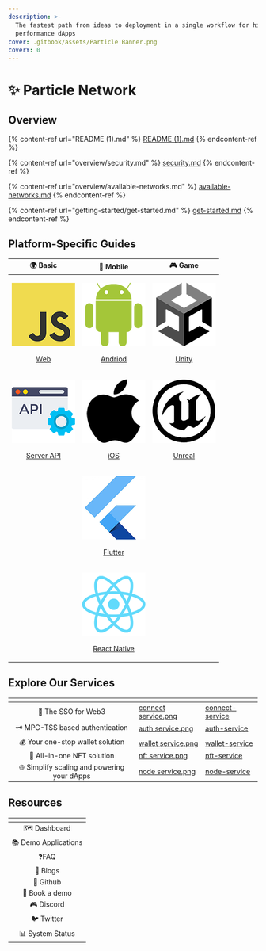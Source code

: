 ```yaml
---
description: >-
  The fastest path from ideas to deployment in a single workflow for high
  performance dApps
cover: .gitbook/assets/Particle Banner.png
coverY: 0
---
```


# ✨ Particle Network

## Overview

{% content-ref url="README (1).md" %}
[README (1).md](<README (1).md>)
{% endcontent-ref %}

{% content-ref url="overview/security.md" %}
[security.md](overview/security.md)
{% endcontent-ref %}

{% content-ref url="overview/available-networks.md" %}
[available-networks.md](overview/available-networks.md)
{% endcontent-ref %}

{% content-ref url="getting-started/get-started.md" %}
[get-started.md](getting-started/get-started.md)
{% endcontent-ref %}

## Platform-Specific Guides

|                                                                              🌍 Basic                                                                             |                                                                              📱 Mobile                                                                              |                                                                                                            🎮 Game                                                                                                            |
| :---------------------------------------------------------------------------------------------------------------------------------------------------------------: | :-----------------------------------------------------------------------------------------------------------------------------------------------------------------: | :---------------------------------------------------------------------------------------------------------------------------------------------------------------------------------------------------------------------------: |
|       <p><img src=".gitbook/assets/JavaScript-logo.png" alt="" data-size="line"></p><p><a href="getting-started/platform-specific-guides/web.md">Web</a></p>      |     <p><img src=".gitbook/assets/android-logo.png" alt="" data-size="line"></p><p><a href="getting-started/platform-specific-guides/andriod.md">Andriod</a></p>     |                                    <p><img src=".gitbook/assets/U-ea48bc1d-128.png" alt="" data-size="line"></p><p><a href="getting-started/platform-specific-guides/unity/">Unity</a></p>                                    |
| <p><img src=".gitbook/assets/926f6aaba773.png" alt="" data-size="line"></p><p><a href="getting-started/platform-specific-guides/server-api.md">Server API</a></p> |    <p><img src=".gitbook/assets/apple-logo-transparent.png" alt="" data-size="line"></p><p><a href="getting-started/platform-specific-guides/ios.md">iOS</a></p>    | <p><img src=".gitbook/assets/kisspng-unreal-tournament-unreal-engine-4-game-engine-marketplace-5ad659d01e4e40.png" alt="" data-size="line"></p><p><a href="getting-started/platform-specific-guides/unreal.md">Unreal</a></p> |
|                                                                                                                                                                   |      <p><img src=".gitbook/assets/flutter5786.png" alt="" data-size="line"></p><p><a href="getting-started/platform-specific-guides/flutter.md">Flutter</a></p>     |                                                                                                                                                                                                                               |
|                                                                                                                                                                   | <p><img src=".gitbook/assets/React-icon.png" alt="" data-size="line"></p><p><a href="getting-started/platform-specific-guides/react-native.md">React Native</a></p> |                                                                                                                                                                                                                               |

## Explore Our Services

<table data-view="cards"><thead><tr><th align="center"></th><th data-hidden data-card-cover data-type="files"></th><th data-hidden data-card-target data-type="content-ref"></th></tr></thead><tbody><tr><td align="center">🔌 The SSO for Web3</td><td><a href=".gitbook/assets/connect service.png">connect service.png</a></td><td><a href="developers/connect-service/">connect-service</a></td></tr><tr><td align="center">🗝 MPC-TSS based authentication</td><td><a href=".gitbook/assets/auth service.png">auth service.png</a></td><td><a href="developers/auth-service/">auth-service</a></td></tr><tr><td align="center">💰 Your one-stop wallet solution</td><td><a href=".gitbook/assets/wallet service.png">wallet service.png</a></td><td><a href="developers/wallet-service/">wallet-service</a></td></tr><tr><td align="center">💎 All-in-one NFT solution</td><td><a href=".gitbook/assets/nft service.png">nft service.png</a></td><td><a href="developers/nft-service/">nft-service</a></td></tr><tr><td align="center">🌐 Simplify scaling and powering your dApps</td><td><a href=".gitbook/assets/node service.png">node service.png</a></td><td><a href="developers/node-service/">node-service</a></td></tr></tbody></table>

## Resources

<table data-view="cards"><thead><tr><th align="center"></th></tr></thead><tbody><tr><td align="center">🗺️ Dashboard</td></tr><tr><td align="center">📚 Demo Applications</td></tr><tr><td align="center">❓FAQ  </td></tr><tr><td align="center">📰 Blogs</td></tr><tr><td align="center">🐙 Github</td></tr><tr><td align="center">📅 Book a demo</td></tr><tr><td align="center">🎮 Discord</td></tr><tr><td align="center">🐦 Twitter</td></tr><tr><td align="center">📊 System Status</td></tr></tbody></table>
